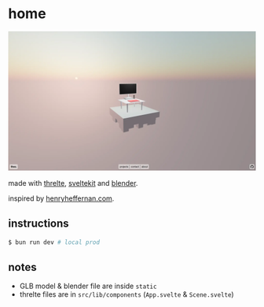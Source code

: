 # home

![screenshot](/static/projects/home.webp)

made with [threlte](https://threlte.xyz), [sveltekit](https://kit.svelte.dev) and [blender](https://blender.org).

inspired by [henryheffernan.com](https://henryheffernan.com).

## instructions

```bash
$ bun run dev # local prod
```

## notes

- GLB model & blender file are inside `static`
- threlte files are in `src/lib/components` (`App.svelte` & `Scene.svelte`)
